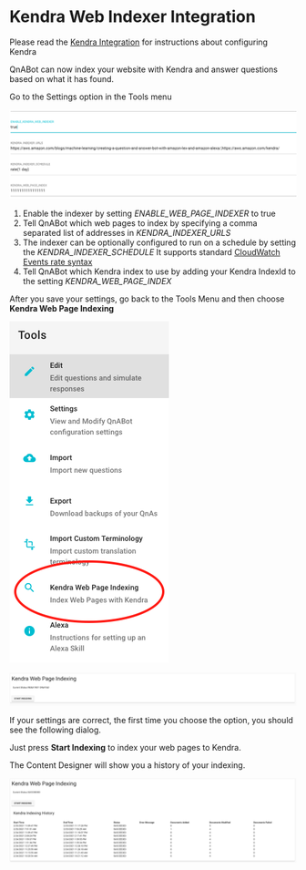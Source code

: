 # Kendra Web Indexer Integration

Please read the [Kendra Integration](../../workshops/kendra/README.md) for instructions about configuring Kendra

QnABot can now index your website with Kendra and answer questions based on what it has found.

Go to the Settings option in the Tools menu

![Setting](./settings.png)

1. Enable the indexer by setting _ENABLE_WEB_PAGE_INDEXER_ to true
1. Tell QnABot which web pages to index by specifying a comma separated list of addresses in _KENDRA_INDEXER_URLS_
1. The indexer can be optionally configured to run on a schedule by setting the _KENDRA_INDEXER_SCHEDULE_
   It supports standard [CloudWatch Events rate syntax](https://docs.aws.amazon.com/AmazonCloudWatch/latest/events/ScheduledEvents.html#RateExpressions)
1. Tell QnABot which Kendra index to use by adding your Kendra IndexId to the setting _KENDRA_WEB_PAGE_INDEX_

After you save your settings, go back to the Tools Menu and then choose **Kendra Web Page Indexing**

![Tools](./tools.png)

![No Index Dialog](./NoIndexDialog.png)

If your settings are correct, the first time you choose the option, you should see the following dialog.

Just press **Start Indexing** to index your web pages to Kendra.  

The Content Designer will show you a history of your indexing.

![Index Dialog](./IndexDialog.png)
